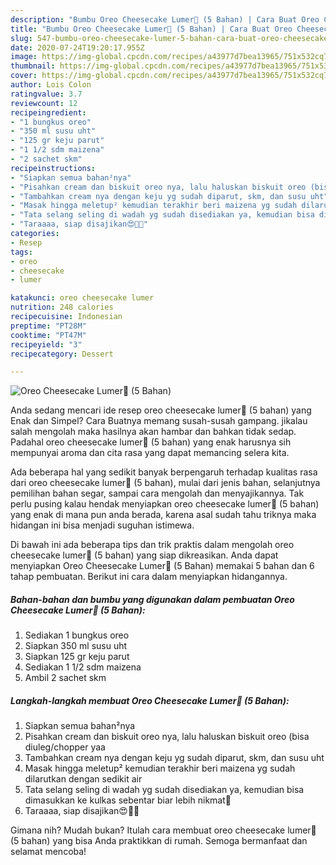 ```yaml
---
description: "Bumbu Oreo Cheesecake Lumer🖤 (5 Bahan) | Cara Buat Oreo Cheesecake Lumer🖤 (5 Bahan) Yang Menggugah Selera"
title: "Bumbu Oreo Cheesecake Lumer🖤 (5 Bahan) | Cara Buat Oreo Cheesecake Lumer🖤 (5 Bahan) Yang Menggugah Selera"
slug: 547-bumbu-oreo-cheesecake-lumer-5-bahan-cara-buat-oreo-cheesecake-lumer-5-bahan-yang-menggugah-selera
date: 2020-07-24T19:20:17.955Z
image: https://img-global.cpcdn.com/recipes/a43977d7bea13965/751x532cq70/oreo-cheesecake-lumer🖤-5-bahan-foto-resep-utama.jpg
thumbnail: https://img-global.cpcdn.com/recipes/a43977d7bea13965/751x532cq70/oreo-cheesecake-lumer🖤-5-bahan-foto-resep-utama.jpg
cover: https://img-global.cpcdn.com/recipes/a43977d7bea13965/751x532cq70/oreo-cheesecake-lumer🖤-5-bahan-foto-resep-utama.jpg
author: Lois Colon
ratingvalue: 3.7
reviewcount: 12
recipeingredient:
- "1 bungkus oreo"
- "350 ml susu uht"
- "125 gr keju parut"
- "1 1/2 sdm maizena"
- "2 sachet skm"
recipeinstructions:
- "Siapkan semua bahan²nya"
- "Pisahkan cream dan biskuit oreo nya, lalu haluskan biskuit oreo (bisa diuleg/chopper yaa"
- "Tambahkan cream nya dengan keju yg sudah diparut, skm, dan susu uht"
- "Masak hingga meletup² kemudian terakhir beri maizena yg sudah dilarutkan dengan sedikit air"
- "Tata selang seling di wadah yg sudah disediakan ya, kemudian bisa dimasukkan ke kulkas sebentar biar lebih nikmat🤭"
- "Taraaaa, siap disajikan😍👌🏻"
categories:
- Resep
tags:
- oreo
- cheesecake
- lumer

katakunci: oreo cheesecake lumer 
nutrition: 248 calories
recipecuisine: Indonesian
preptime: "PT28M"
cooktime: "PT47M"
recipeyield: "3"
recipecategory: Dessert

---
```



![Oreo Cheesecake Lumer🖤 (5 Bahan)](https://img-global.cpcdn.com/recipes/a43977d7bea13965/751x532cq70/oreo-cheesecake-lumer🖤-5-bahan-foto-resep-utama.jpg)

Anda sedang mencari ide resep oreo cheesecake lumer🖤 (5 bahan) yang Enak dan Simpel? Cara Buatnya memang susah-susah gampang. jikalau salah mengolah maka hasilnya akan hambar dan bahkan tidak sedap. Padahal oreo cheesecake lumer🖤 (5 bahan) yang enak harusnya sih mempunyai aroma dan cita rasa yang dapat memancing selera kita.

Ada beberapa hal yang sedikit banyak berpengaruh terhadap kualitas rasa dari oreo cheesecake lumer🖤 (5 bahan), mulai dari jenis bahan, selanjutnya pemilihan bahan segar, sampai cara mengolah dan menyajikannya. Tak perlu pusing kalau hendak menyiapkan oreo cheesecake lumer🖤 (5 bahan) yang enak di mana pun anda berada, karena asal sudah tahu triknya maka hidangan ini bisa menjadi suguhan istimewa.




Di bawah ini ada beberapa tips dan trik praktis dalam mengolah oreo cheesecake lumer🖤 (5 bahan) yang siap dikreasikan. Anda dapat menyiapkan Oreo Cheesecake Lumer🖤 (5 Bahan) memakai 5 bahan dan 6 tahap pembuatan. Berikut ini cara dalam menyiapkan hidangannya.

<!--inarticleads1-->

##### Bahan-bahan dan bumbu yang digunakan dalam pembuatan Oreo Cheesecake Lumer🖤 (5 Bahan):

1. Sediakan 1 bungkus oreo
1. Siapkan 350 ml susu uht
1. Siapkan 125 gr keju parut
1. Sediakan 1 1/2 sdm maizena
1. Ambil 2 sachet skm




<!--inarticleads2-->

##### Langkah-langkah membuat Oreo Cheesecake Lumer🖤 (5 Bahan):

1. Siapkan semua bahan²nya
1. Pisahkan cream dan biskuit oreo nya, lalu haluskan biskuit oreo (bisa diuleg/chopper yaa
1. Tambahkan cream nya dengan keju yg sudah diparut, skm, dan susu uht
1. Masak hingga meletup² kemudian terakhir beri maizena yg sudah dilarutkan dengan sedikit air
1. Tata selang seling di wadah yg sudah disediakan ya, kemudian bisa dimasukkan ke kulkas sebentar biar lebih nikmat🤭
1. Taraaaa, siap disajikan😍👌🏻




Gimana nih? Mudah bukan? Itulah cara membuat oreo cheesecake lumer🖤 (5 bahan) yang bisa Anda praktikkan di rumah. Semoga bermanfaat dan selamat mencoba!

